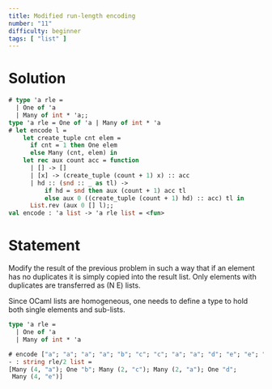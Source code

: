 ```yaml
---
title: Modified run-length encoding
number: "11"
difficulty: beginner
tags: [ "list" ]
---
```


# Solution

```ocaml
# type 'a rle =
  | One of 'a
  | Many of int * 'a;;
type 'a rle = One of 'a | Many of int * 'a
# let encode l =
    let create_tuple cnt elem =
      if cnt = 1 then One elem
      else Many (cnt, elem) in
    let rec aux count acc = function
      | [] -> []
      | [x] -> (create_tuple (count + 1) x) :: acc
      | hd :: (snd :: _ as tl) ->
          if hd = snd then aux (count + 1) acc tl
          else aux 0 ((create_tuple (count + 1) hd) :: acc) tl in
      List.rev (aux 0 [] l);;
val encode : 'a list -> 'a rle list = <fun>
```

# Statement

Modify the result of the previous problem in such a way that if an
element has no duplicates it is simply copied into the result list. Only
elements with duplicates are transferred as (N E) lists.

Since OCaml lists are homogeneous, one needs to define a type to hold
both single elements and sub-lists.

```ocaml
type 'a rle =
  | One of 'a
  | Many of int * 'a
```

```ocaml
# encode ["a"; "a"; "a"; "a"; "b"; "c"; "c"; "a"; "a"; "d"; "e"; "e"; "e"; "e"];;
- : string rle/2 list =
[Many (4, "a"); One "b"; Many (2, "c"); Many (2, "a"); One "d";
 Many (4, "e")]
```
